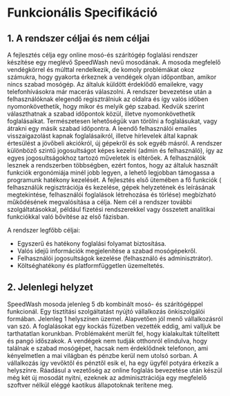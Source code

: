 # Funkcionális Specifikáció

## 1. A rendszer céljai és nem céljai

A fejlesztés célja egy online mosó-és szárítógép foglalási rendszer készítése egy meglévő SpeedWash nevű mosodának. A mosoda megfelelő vendégkörrel és múlttal rendelkezik, 
de komoly problémákat okoz számukra, hogy gyakorta érkeznek a vendégek olyan időpontban, amikor nincs szabad mosógép. Az általuk küldött érdeklődő emailekre, vagy telefonhívásokra
már macerás válaszolni. A rendszer bevezetése után a felhasználóknak elegendő regisztrálniuk az oldalra és így valós időben nyomonkövethetik, hogy mikor és melyik gép szabad. Kedvük szerint választhatnak a szabad időpontok közül, illetve nyomonkövethetik foglalásaikat. Természetesen lehetőségük van törölni a foglalásukat, vagy átrakni egy másik szabad időpontra. 
A leendő felhasználói emailes visszaigazolást kapnak foglalásaikról, illetve hírlevelek által kapnak értesülést a jövőbeli akciókról, új gépekről és sok egyéb másról. 
A rendszer különböző szintű jogosultságot képes kezelni (admin és felhasználó), így az egyes jogosultságokhoz tartozó műveletek is eltérőek. A felhasználók lesznek a rendszerben többségben, ezért fontos, hogy az általuk használt funkciók ergonómiája minél jobb legyen, a lehető legjobban támogassa a programunk hatékony kezelését.
A fejlesztés első ütemében a fő funkciók ( felhasználük regisztrációja és kezelése, gépek helyzetének és leírásának megtekintése, felhasználói foglalások létrehozása és törlése) megbízható működésének megvalósítása a célja. Nem cél a rendszer további szolgáltatásokkal, például fizetési rendszerekkel vagy összetett analitikai funkciókkal való bővítése az első fázisban.

A rendszer legfőbb céljai:

- Egyszerű és hatékony foglalási folyamat biztosítása.
- Valós idejű információk megjelenítése a szabad mosógépekről.
- Felhasználói jogosultságok kezelése (felhasználó és adminisztrátor).
- Költséghatékony és platformfüggetlen üzemeltetés.

## 2. Jelenlegi helyzet

SpeedWash mosoda jelenleg 5 db kombinált mosó- és szárítógéppel funkcionál. Egy tisztítási szolgáltatást nyújtó vállalkozás önkiszolgálói formában. Jelenleg 1 helyszínen üzemel. Alapvetően jól menő vállalkozásról van szó. A foglalásokat egy kockás füzetben vezették eddig, ami valljuk be tarthatatlan korunkban. Problémaként merült fel, hogy kialakultak túltelített és pangó időszakok. A vendégek nem tudják otthonról elindulva, hogy találnak e szabad mosógépet, hacsak nem érdeklődnek telefonon, ami kényelmetlen a mai világban és pénzbe kerül nem utolsó sorban. A vállalkozás így vevőktől és pénztől esik el, ha egy ügyfél potyára érkezik a helyszínre. Ráadásul a vezetőség az online foglalás bevezetése után készül még két új mosodát nyitni, ezeknek az adminisztrációja egy megfelelő szoftver nélkül eléggé kaotikus állapotoknak terítene meg. 